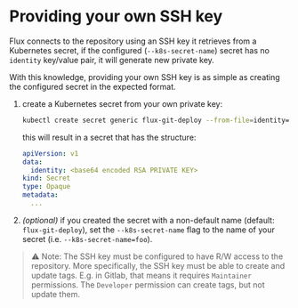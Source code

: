# Providing your own SSH key

Flux connects to the repository using an SSH key it retrieves from a
Kubernetes secret, if the configured (`--k8s-secret-name`) secret has
no `identity` key/value pair, it will generate new private key.

With this knowledge, providing your own SSH key is as simple as
creating the configured secret in the expected format.

1. create a Kubernetes secret from your own private key:

    ```sh
    kubectl create secret generic flux-git-deploy --from-file=identity=/full/path/to/private_key
    ```
 
    this will result in a secret that has the structure:
 
    ```yaml
    apiVersion: v1
    data:
      identity: <base64 encoded RSA PRIVATE KEY>
    kind: Secret
    type: Opaque
    metadata:
      ...
    ```
   
2. _(optional)_ if you created the secret with a non-default name
   (default: `flux-git-deploy`), set the `--k8s-secret-name` flag to
   the name of your secret (i.e. `--k8s-secret-name=foo`).

> ⚠ Note:
> The SSH key must be configured to have R/W access to the
> repository. More specifically, the SSH key must be able to create
> and update tags. E.g. in Gitlab, that means it requires `Maintainer`
> permissions. The `Developer` permission can create tags, but not
> update them.

